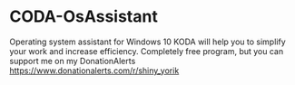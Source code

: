 # CODA-OsAssistant
Operating system assistant for Windows 10 KODA will help you to simplify your work and increase efficiency. Completely free program, but you can support me on my DonationAlerts https://www.donationalerts.com/r/shiny_yorik
